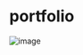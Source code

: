 # portfolio
![image](https://github.com/Debarjitmohanty/portfolio/assets/91021174/d58878ea-fd70-4e81-89f2-0c55bf5fe0fe)
